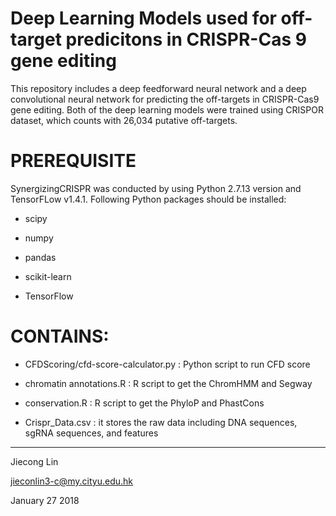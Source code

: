 # Deep Learning Models used for off-target predicitons in CRISPR-Cas 9 gene editing
This repository includes a deep feedforward neural network and a deep convolutional neural network for predicting the off-targets in CRISPR-Cas9 gene editing. Both of the deep learning models were trained using CRISPOR dataset, which counts with 26,034 putative off-targets.

# PREREQUISITE
SynergizingCRISPR was conducted by using Python 2.7.13 version and TensorFLow v1.4.1. 
Following Python packages should be installed:
<ul>
<li><p>scipy</p></li>
<li><p>numpy</p></li>
<li><p>pandas</p></li>
<li><p>scikit-learn</p></li>
<li><p>TensorFlow</p></li>
</ul>


# CONTAINS:
<ul>
<li><p>CFDScoring/cfd-score-calculator.py : Python script to run CFD score </p></li>
<li><p>chromatin annotations.R : R script to get the ChromHMM and Segway</p></li>
<li><p>conservation.R : R script to get the PhyloP and PhastCons</p></li>
<li><p>Crispr_Data.csv : it stores the raw data including DNA sequences, sgRNA sequences, and features</p></li>
</ul>

---------------------------------------
Jiecong Lin

jieconlin3-c@my.cityu.edu.hk

January 27 2018
